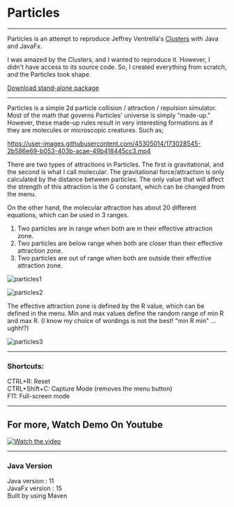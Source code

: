 # Particles  
---
Particles is an attempt to reproduce Jeffrey Ventrella's [Clusters](https://ventrella.com/Clusters/) with Java and JavaFx.

I was amazed by the Clusters, and I wanted to reproduce it. However,  I didn't have access to its source code. So, I created everything from scratch, and the Particles took shape.

[Download stand-alone package](https://github.com/zcagdasgurbuz/Particles/releases)

---

Particles is a simple 2d particle collision / attraction / repulsion simulator. Most of the math that governs Particles' universe is simply "made-up." However, these made-up rules result in very interesting formations as if they are molecules or microscopic creatures. Such as;

https://user-images.githubusercontent.com/45305014/173028545-2b586e69-b053-403b-acae-49b418445cc3.mp4

There are two types of attractions in Particles. The first is gravitational, and the second is what I call molecular. The gravitational force/attraction is only calculated by the distance between particles. The only value that will affect the strength of this attraction is the G constant, which can be changed from the menu.

 On the other hand, the molecular attraction has about 20 different equations, which can be used in 3 ranges.  

1) Two particles are in range when both are in their effective attraction zone. 
2) Two particles are below range when both are closer than their effective attraction zone. 
3) Two particles are out of range when both are outside their effective attraction zone. 

![particles1](https://user-images.githubusercontent.com/45305014/173031107-b08daaa1-6ce2-4716-87c8-43c5fc7b815b.jpg)

![particles2](https://user-images.githubusercontent.com/45305014/173031705-e05c48b7-783a-40ec-b412-ab1e5689cdaa.jpg)

The effective attraction zone is defined by the R value, which can be defined in the menu. Min and max values define the random range of min R and max R. (I know my choice of wordings is not the best! "min R min" ... ughh!?)

![particles3](https://user-images.githubusercontent.com/45305014/173032097-beb71a12-e7f8-4cc6-9d25-e72acd8ceac2.jpg)

---

### Shortcuts:  
CTRL+R:  Reset    
CTRL+Shift+C:  Capture Mode (removes the menu button)     
F11: Full-screen mode    

---

## For more, Watch Demo On Youtube

[![Watch the video](https://img.youtube.com/vi/-cw4oDDioGM/maxresdefault.jpg)](https://youtu.be/-cw4oDDioGM?vq=hd1080)

---
  
### Java Version
Java version : 11   
JavaFx version : 15   
Built by using Maven

